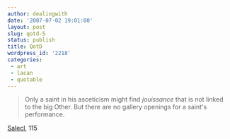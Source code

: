 ```yaml
---
author: dealingwith
date: '2007-07-02 19:01:00'
layout: post
slug: qotd-5
status: publish
title: QotD
wordpress_id: '2218'
categories:
 - art
 - lacan
 - quotable
---
```


> Only a saint in his asceticism might find _jouissance_ that is not linked to
the big Other. But there are no gallery openings for a saint's performance.

[Salecl][1], 115

   [1]: http://www.amazon.com/Perversions-Love-Hate-Renata-Salecl/dp/1859842364/ref=sr_1_3/002-1068956-0436006?ie=UTF8&s=books&qid=1182582014&sr=8-3

